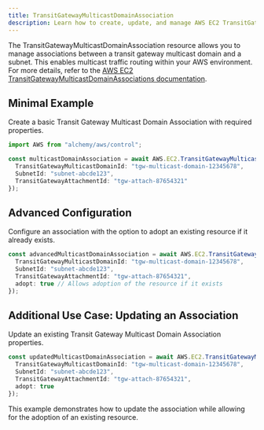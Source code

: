 ```yaml
---
title: TransitGatewayMulticastDomainAssociation
description: Learn how to create, update, and manage AWS EC2 TransitGatewayMulticastDomainAssociations using Alchemy Cloud Control.
---
```



The TransitGatewayMulticastDomainAssociation resource allows you to manage associations between a transit gateway multicast domain and a subnet. This enables multicast traffic routing within your AWS environment. For more details, refer to the [AWS EC2 TransitGatewayMulticastDomainAssociations documentation](https://docs.aws.amazon.com/ec2/latest/userguide/).

## Minimal Example

Create a basic Transit Gateway Multicast Domain Association with required properties.

```ts
import AWS from "alchemy/aws/control";

const multicastDomainAssociation = await AWS.EC2.TransitGatewayMulticastDomainAssociation("basicAssociation", {
  TransitGatewayMulticastDomainId: "tgw-multicast-domain-12345678",
  SubnetId: "subnet-abcde123",
  TransitGatewayAttachmentId: "tgw-attach-87654321"
});
```

## Advanced Configuration

Configure an association with the option to adopt an existing resource if it already exists.

```ts
const advancedMulticastDomainAssociation = await AWS.EC2.TransitGatewayMulticastDomainAssociation("advancedAssociation", {
  TransitGatewayMulticastDomainId: "tgw-multicast-domain-12345678",
  SubnetId: "subnet-abcde123",
  TransitGatewayAttachmentId: "tgw-attach-87654321",
  adopt: true // Allows adoption of the resource if it exists
});
```

## Additional Use Case: Updating an Association

Update an existing Transit Gateway Multicast Domain Association properties.

```ts
const updatedMulticastDomainAssociation = await AWS.EC2.TransitGatewayMulticastDomainAssociation("updateAssociation", {
  TransitGatewayMulticastDomainId: "tgw-multicast-domain-12345678",
  SubnetId: "subnet-abcde123",
  TransitGatewayAttachmentId: "tgw-attach-87654321",
  adopt: true
});
```

This example demonstrates how to update the association while allowing for the adoption of an existing resource.
